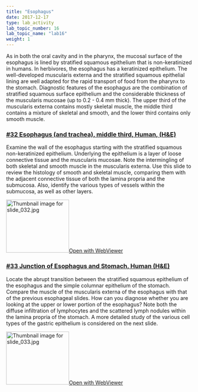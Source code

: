 ```yaml
---
title: "Esophagus"
date: 2017-12-17
type: lab_activity
lab_topic_number: 16
lab_topic_name: "lab16"
weight: 1
---
```

<div class="entrybody">
						<p>As in both the oral cavity and in the pharynx, the mucosal surface of the esophagus is lined by stratified squamous epithelium that is non-keratinized in humans. In herbivores, the esophagus has a keratinized epithelium. The well-developed muscularis externa and the stratified squamous epithelial lining are well adapted for the rapid transport of food from the pharynx to the stomach. Diagnostic features of the esophagus are the combination of stratified squamous surface epithelium and the considerable thickness of the muscularis mucosae (up to 0.2 - 0.4 mm thick).  The upper third of the muscularis externa contains mostly skeletal muscle, the middle third contains a mixture of skeletal and smooth, and the lower third contains only smooth muscle. </p>

<h3><u>#32 Esophagus (and trachea), middle third, Human, (H&amp;E)</u></h3>

<p>Examine the wall of the esophagus starting with the stratified squamous non-keratinized epithelium. Underlying the epithelium is a layer of loose connective tissue and the muscularis mucosae. Note the intermingling of both skeletal and smooth muscle in the muscularis externa. Use this slide to review the histology of smooth and skeletal muscle, comparing them with the adjacent connective tissue of both the lamina propria and the submucosa.  Also, identify the various types of vessels within the submucosa, as well as other layers.</p>

<div class="thumbnail"> <a href="https://histologylab.ctl.columbia.edu/slides/slide32/" target="_blank"><img alt="Thumbnail image for slide_032.jpg" src="/assets/images/slide_032-thumb-170x143-1464.jpg" width="170" height="143" class="mt-image-left"></a><a href="https://histologylab.ctl.columbia.edu/slides/slide32/" target="_blank">Open with WebViewer</a></div>

<h3><u>#33 Junction of Esophagus and Stomach, Human (H&amp;E)</u></h3>

<p>Locate the abrupt transition between the stratified squamous epithelium of the esophagus and the simple columnar epithelium of the stomach. Compare the muscle of the muscularis externa of the esophagus with that of the previous esophageal slides. How can you diagnose whether you are looking at the upper or lower portion of the esophagus? Note both the diffuse infiltration of lymphocytes and the scattered lymph nodules within the lamina propria of the stomach. A more detailed study of the various cell types of the gastric epithelium is considered on the next slide.</p>

<div class="thumbnail"> <a href="https://histologylab.ctl.columbia.edu/slides/slide33/" target="_blank"><img alt="Thumbnail image for slide_033.jpg" src="/assets/images/slide_033-thumb-170x143-1467.jpg" width="170" height="143" class="mt-image-left"></a><a href="https://histologylab.ctl.columbia.edu/slides/slide33/" target="_blank">Open with WebViewer</a></div>


</div>
